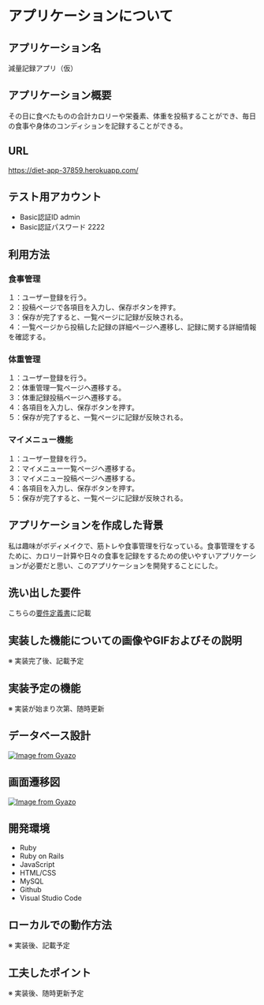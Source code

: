 # アプリケーションについて

## アプリケーション名	
  減量記録アプリ（仮）
## アプリケーション概要
  その日に食べたものの合計カロリーや栄養素、体重を投稿することができ、毎日の食事や身体のコンディションを記録することができる。
## URL
  https://diet-app-37859.herokuapp.com/
## テスト用アカウント
  - Basic認証ID admin
  - Basic認証パスワード 2222
## 利用方法
### 食事管理
  １：ユーザー登録を行う。  
  ２：投稿ページで各項目を入力し、保存ボタンを押す。  
  ３：保存が完了すると、一覧ページに記録が反映される。  
  ４：一覧ページから投稿した記録の詳細ページへ遷移し、記録に関する詳細情報を確認する。  
### 体重管理
  １：ユーザー登録を行う。  
  ２：体重管理一覧ページへ遷移する。  
  ３：体重記録投稿ページへ遷移する。  
  ４：各項目を入力し、保存ボタンを押す。  
  ５：保存が完了すると、一覧ページに記録が反映される。  
### マイメニュー機能
  １：ユーザー登録を行う。  
  ２：マイメニュー一覧ページへ遷移する。  
  ３：マイメニュー投稿ページへ遷移する。  
  ４：各項目を入力し、保存ボタンを押す。  
  ５：保存が完了すると、一覧ページに記録が反映される。
## アプリケーションを作成した背景
  私は趣味がボディメイクで、筋トレや食事管理を行なっている。食事管理をするために、カロリー計算や日々の食事を記録をするための使いやすいアプリケーションが必要だと思い、このアプリケーションを開発することにした。
## 洗い出した要件
こちらの[要件定義書](1IKgBYdU9itBpVNo6cb4urZDtvRVYeDn5MKTrXzAaYRc/edit#gid=982722306)に記載
## 実装した機能についての画像やGIFおよびその説明
  ※ 実装完了後、記載予定
## 実装予定の機能
  ※ 実装が始まり次第、随時更新
## データベース設計
  [![Image from Gyazo](https://i.gyazo.com/ea68b5df36f3d189edc4392e2d5e8018.png)](https://gyazo.com/ea68b5df36f3d189edc4392e2d5e8018)
## 画面遷移図
  [![Image from Gyazo](https://i.gyazo.com/2f82b0fd3eef4b9f6a06df95213f8c9a.png)](https://gyazo.com/2f82b0fd3eef4b9f6a06df95213f8c9a)
## 開発環境	
  - Ruby
  - Ruby on Rails
  - JavaScript
  - HTML/CSS
  - MySQL
  - Github
  - Visual Studio Code
## ローカルでの動作方法
  ※ 実装後、記載予定
## 工夫したポイント
  ※ 実装後、随時更新予定